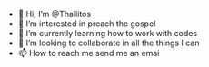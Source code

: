 - 👋 Hi, I’m @Thallitos
- 👀 I’m interested in preach the gospel
- 🌱 I’m currently learning how to work with codes
- 💞️ I’m looking to collaborate in all the things I can
- 📫 How to reach me send me an emai

<!---
Thallitos/Thallitos is a ✨ special ✨ repository because its `README.md` (this file) appears on your GitHub profile.
You can click the Preview link to take a look at your changes.
--->
